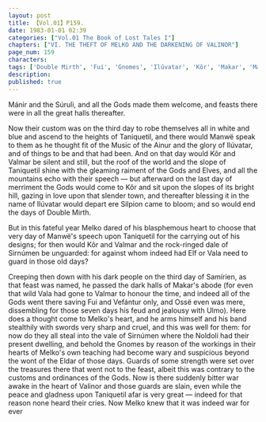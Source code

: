 ```yaml
---
layout: post
title: 【Vol.01】P159.
date: 1983-01-01 02:39
categories: ["Vol.01 The Book of Lost Tales I"]
chapters: ["VI. THE THEFT OF MELKO AND THE DARKENING OF VALINOR"]
page_num: 159
characters: 
tags: ['Double Mirth', 'Fui', 'Gnomes', 'Ilúvatar', 'Kôr', 'Makar', 'Mánir', 'Manwë', 'Melko', 'Mountains of Valinor', 'Music of the Ainur', 'Noldoli', 'Ossë', 'Samírien', 'Silpion', 'Simúmen', 'Súruli', 'Talkamarda', 'Ulmo', 'Two Trees']
description: 
published: true
---
```


<p style="text-indent: 0;">
Mánir and the Súruli, and all the Gods made them welcome, and feasts there were in all the great halls thereafter.
</p>

Now their custom was on the third day to robe themselves all in white and blue and ascend to the heights of Taniquetil, and there would Manwë speak to them as he thought fit of the Music of the Ainur and the glory of Ilúvatar, and of things to be and that had been. And on that day would Kôr and Valmar be silent and still, but the roof of the world and the slope of Taniquetil shine with the gleaming raiment of the Gods and Elves, and all the mountains echo with their speech — but afterward on the last day of merriment the Gods would come to Kôr and sit upon the slopes of its bright hill, gazing in love upon that slender town, and thereafter blessing it in the name of Ilúvatar would depart ere Silpion came to bloom; and so would end the days of Double Mirth.

But in this fateful year Melko dared of his blasphemous heart to choose that very day of Manwë's speech upon Taniquetil for the carrying out of his designs; for then would Kôr and Valmar and the rock-ringed dale of Sirnúmen be unguarded: for against whom indeed had Elf or Vala need to guard in those old days?

Creeping then down with his dark people on the third day of Samírien, as that feast was named, he passed the dark halls of Makar's abode (for even that wild Vala had gone to Valmar to honour the time, and indeed all of the Gods went there saving Fui and Vefántur only, and Ossë even was mere, dissembling for those seven days his feud and jealousy with Ulmo). Here does a thought come to Melko's heart, and he arms himself and his band stealthily with swords very sharp and cruel, and this was well for them: for now do they all steal into the vale of Sirnúmen where the Noldoli had their present dwelling, and behold the Gnomes by reason of the workings in their hearts of Melko's own teaching had become wary and suspicious beyond the wont of the Eldar of those days. Guards of some strength were set over the treasures there that went not to the feast, albeit this was contrary to the customs and ordinances of the Gods. Now is there suddenly bitter war awake in the heart of Valinor and those guards are slain, even while the peace and gladness upon Taniquetil afar is very great — indeed for that reason none heard their cries. Now Melko knew that it was indeed war for ever

